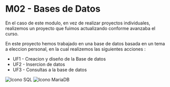 # M02 - Bases de Datos

En el caso de este modulo, en vez de realizar proyectos individuales, 
realizemos un proyecto que fuimos actualizando conforme avanzaba el curso.

En este proyecto hemos trabajado en una base de datos basada en un tema a eleccion personal,
en la cual realizemos las siguientes acciones :

- UF1 - Creacion y diseño de la Base de datos
- UF2 - Insercion de datos
- UF3 - Consultas a la base de datos

![Icono SQL](https://img.shields.io/badge/MySQL-00000F?style=for-the-badge&logo=mysql&logoColor=white) ![Icono MariaDB](https://img.shields.io/badge/MariaDB-003545?style=for-the-badge&logo=mariadb&logoColor=white)
